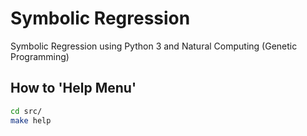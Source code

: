 # Symbolic Regression

Symbolic Regression using Python 3 and Natural Computing (Genetic Programming)

## How to 'Help Menu'

``` sh
cd src/
make help
```
